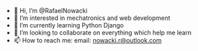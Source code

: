 - 👋 Hi, I’m @RafaelNowacki
- 👀 I’m interested in mechatronics and web development
- 🌱 I’m currently learning Python Django
- 💞️ I’m looking to collaborate on everything which help me learn
- 📫 How to reach me: 
    email:  nowacki.r@outlook.com


